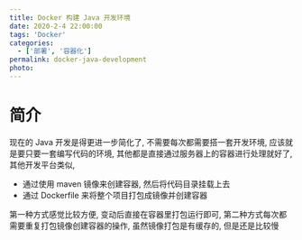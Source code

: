 ```yaml
---
title: Docker 构建 Java 开发环境
date: 2020-2-4 22:00:00
tags: 'Docker'
categories:
  - ['部署', '容器化']
permalink: docker-java-development
photo:
---
```


# 简介

现在的 Java 开发是得更进一步简化了, 不需要每次都需要搭一套开发环境, 应该就是要只要一套编写代码的环境, 其他都是直接通过服务器上的容器进行处理就好了, 其他开发平台类似,

- 通过使用 maven 镜像来创建容器, 然后将代码目录挂载上去
- 通过 Dockerfile 来将整个项目打包成镜像并创建容器

第一种方式感觉比较方便, 变动后直接在容器里打包运行即可, 第二种方式每次都需要重复打包镜像创建容器的操作, 虽然镜像打包是有缓存的, 但是还是比较慢
